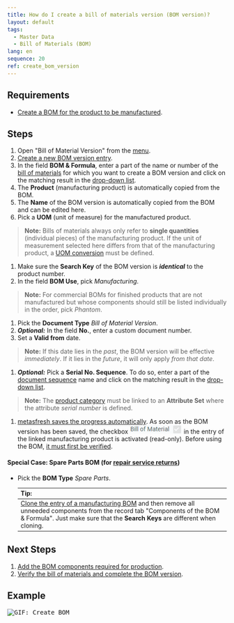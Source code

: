 ```yaml
---
title: How do I create a bill of materials version (BOM version)?
layout: default
tags:
  - Master Data
  - Bill of Materials (BOM)
lang: en
sequence: 20
ref: create_bom_version
---
```


## Requirements
- [Create a BOM for the product to be manufactured](Create_BOM).

## Steps
1. Open "Bill of Material Version" from the [menu](Menu).
1. [Create a new BOM version entry](New_Record_Window).
1. In the field **BOM & Formula**, enter a part of the name or number of the [bill of materials](Create_BOM) for which you want to create a BOM version and click on the matching result in the <a href="Keyboard_shortcuts_reference#dropdown" title="Dynamic Search Box (Autocompletion)">drop-down list</a>.
1. The **Product** (manufacturing product) is automatically copied from the BOM.
1. The **Name** of the BOM version is automatically copied from the BOM and can be edited here.
1. Pick a **UOM** (unit of measure) for the manufactured product.
 >**Note:** Bills of materials always only refer to **single quantities** (individual pieces) of the manufacturing product. If the unit of measurement selected here differs from that of the manufacturing product, a [UOM conversion](Convert_UOMs) must be defined.

1. Make sure the **Search Key** of the BOM version is ***identical*** to the product number.
1. In the field **BOM Use**, pick *Manufacturing*.
 >**Note:** For commercial BOMs for finished products that are not manufactured but whose components should still be listed individually in the order, pick *Phantom*.

1. Pick the **Document Type** *Bill of Material Version*.
1. ***Optional:*** In the field **No.**, enter a custom document number.
1. Set a **Valid from** date.
 >**Note:** If this date lies in the *past*, the BOM version will be effective *immediately*. If it lies in the *future*, it will only apply *from that date*.

1. ***Optional:*** Pick a **Serial No. Sequence**. To do so, enter a part of the [document sequence](Define_new_doc_sequence) name and click on the matching result in the <a href="Keyboard_shortcuts_reference#dropdown" title="Dynamic Search Box (Autocompletion)">drop-down list</a>.
 >**Note:** The [product category](NewProductCategory) must be linked to an **Attribute Set** where the attribute *serial number* is defined.

1. [metasfresh saves the progress automatically](Saveindicator). As soon as the BOM version has been saved, the checkbox <kbd><img src="assets/checkbox-bom-defined.png" alt="Bill of Materials defined/available/provided='Y'"></kbd> in the entry of the linked manufacturing product is activated (read-only). Before using the BOM, [it must first be verified](verify_bom).

#### <a name="spare-parts-bom">Special Case: Spare Parts BOM</a> (for [repair service returns](Service_repair_customer_return))
- Pick the **BOM Type** *Spare Parts*.

    | **Tip:** |
    | :--- |
    | [Clone the entry of a manufacturing BOM](clone_record_window) and then remove all unneeded components from the record tab "Components of the BOM & Formula". Just make sure that the **Search Keys** are different when cloning. |

## Next Steps
1. [Add the BOM components required for production](add_bom_components).
1. [Verify the bill of materials and complete the BOM version](verify_bom).

## Example
<kbd><img src="assets/Create_BOM.gif" alt="GIF: Create BOM"></kbd>
